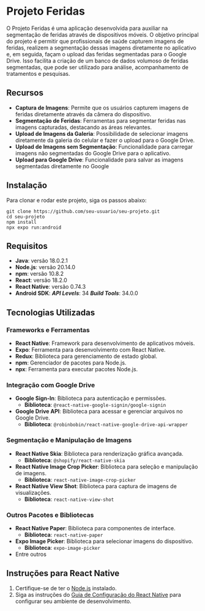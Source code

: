 # Projeto Feridas

O Projeto Feridas é uma aplicação desenvolvida para auxiliar na segmentação de feridas através de dispositivos móveis. O objetivo principal do projeto é permitir que profissionais de saúde capturem imagens de feridas, realizem a segmentação dessas imagens diretamente no aplicativo e, em seguida, façam o upload das feridas segmentadas para o Google Drive. Isso facilita a criação de um banco de dados volumoso de feridas segmentadas, que pode ser utilizado para análise, acompanhamento de tratamentos e pesquisas.

## Recursos

- **Captura de Imagens**: Permite que os usuários capturem imagens de feridas diretamente através da câmera do dispositivo.
- **Segmentação de Feridas**: Ferramentas para segmentar feridas nas imagens capturadas, destacando as áreas relevantes.
- **Upload de Imagens da Galeria**: Possibilidade de selecionar imagens diretamente da galeria do celular e fazer o upload para o Google Drive.
- **Upload de Imagens sem Segmentação**: Funcionalidade para carregar imagens não segmentadas do Google Drive para o aplicativo.
- **Upload para Google Drive**: Funcionalidade para salvar as imagens segmentadas diretamente no Google 

## Instalação

Para clonar e rodar este projeto, siga os passos abaixo:

```
git clone https://github.com/seu-usuario/seu-projeto.git
cd seu-projeto
npm install
npx expo run:android
```

## Requisitos

- **Java**: versão 18.0.2.1
- **Node.js**: versão 20.14.0
- **npm**: versão 10.8.2
- **React**: versão 18.2.0
- **React Native**: versão 0.74.3
- **Android SDK**:
    ***API Levels***: 34
    ***Build Tools***: 34.0.0

## Tecnologias Utilizadas

### **Frameworks e Ferramentas**
- **React Native**: Framework para desenvolvimento de aplicativos móveis.
- **Expo**: Ferramenta para desenvolvimento com React Native.
- **Redux**: Biblioteca para gerenciamento de estado global.
- **npm**: Gerenciador de pacotes para Node.js.
- **npx**: Ferramenta para executar pacotes Node.js.

### **Integração com Google Drive**
- **Google Sign-In**: Biblioteca para autenticação e permissões.
  - **Biblioteca**: `@react-native-google-signin/google-signin`
- **Google Drive API**: Biblioteca para acessar e gerenciar arquivos no Google Drive.
  - **Biblioteca**: `@robinbobin/react-native-google-drive-api-wrapper`

### **Segmentação e Manipulação de Imagens**
- **React Native Skia**: Biblioteca para renderização gráfica avançada.
  - **Biblioteca**: `@shopify/react-native-skia`
- **React Native Image Crop Picker**: Biblioteca para seleção e manipulação de imagens.
  - **Biblioteca**: `react-native-image-crop-picker`
- **React Native View Shot**: Biblioteca para captura de imagens de visualizações.
  - **Biblioteca**: `react-native-view-shot`

### **Outros Pacotes e Bibliotecas**
- **React Native Paper**: Biblioteca para componentes de interface.
  - **Biblioteca**: `react-native-paper`
- **Expo Image Picker**: Biblioteca para selecionar imagens do dispositivo.
  - **Biblioteca**: `expo-image-picker`
- Entre outros

## Instruções para React Native

1. Certifique-se de ter o [Node.js](https://nodejs.org/) instalado.
2. Siga as instruções do [Guia de Configuração do React Native](https://reactnative.dev/docs/environment-setup) para configurar seu ambiente de desenvolvimento.
